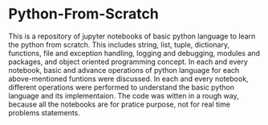# Python-From-Scratch

This is a repository of jupyter notebooks of basic python language to learn the python from scratch. 
This includes string, list, tuple, dictionary, functions, file and exception handling, logging and debugging, modules and packages, and object oriented programming concept.
In each and every notebook, basic and advance operations of python language for each above-mentioned funtions were discussed.
In each and every notebook, different operations were performed to understand the basic python language and its implementaion. 
The code was witten in a rough way, because all the notebooks are for pratice purpose, not for real time problems statements. 
